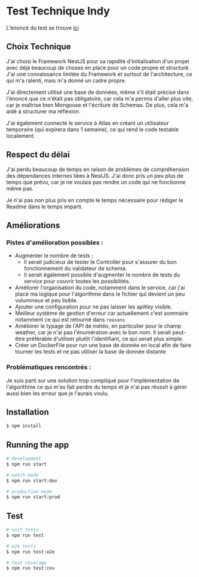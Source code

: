 # Test Technique Indy

L'énoncé du test se trouve [ici](https://indyfr.notion.site/Test-technique-Indy-a2ebf77d34b04fb698242c72bcdbdaec)


## Choix Technique

J'ai choisi le Framework NestJS pour sa rapidité d'initialisation d'un projet avec déjà beaucoup de choses en place pour un code propre et structuré. J'ai une connaissance limitée du Framework et surtout de l'architecture, ce qui m'a ralenti, mais m'a donné un cadre propre.

J'ai directement utilisé une base de données, même s'il était précisé dans l'énoncé que ce n'était pas obligatoire, car cela m'a permis d'aller plus vite, car je maîtrise bien Mongoose et l'écriture de Schemas. De plus, cela m'a aidé à structurer ma réflexion.

J'ai également connecté le service à Atlas en créant un utilisateur temporaire (qui expirera dans 1 semaine), ce qui rend le code testable localement.

## Respect du délai

J'ai perdu beaucoup de temps en raison de problèmes de compréhension des dépendances internes liées à NestJS. J'ai donc pris un peu plus de temps que prévu, car je ne voulais pas rendre un code qui ne fonctionne même pas. 

Je n'ai pas non plus pris en compte le temps nécessaire pour rédiger le Readme dans le temps imparti.

## Améliorations

### Pistes d'amélioration possibles :

- Augmenter le nombre de tests :
  - Il serait judicieux de tester le Controller pour s'assurer du bon fonctionnement du validateur de schema.
  - Il serait également possible d'augmenter le nombre de tests du service pour couvrir toutes les possibilités.
- Améliorer l'organisation du code, notamment dans le service, car j'ai placé ma logique pour l'algorithme dans le fichier qui devient un peu volumineux et peu lisible.
- Ajouter une configuration pour ne pas laisser les apiKey visible.
- Meilleur système de gestion d'erreur car actuellement c'est sommaire notamment ce qui est retourné dans `reasons`
- Améliorer le typage de l'API de météo, en particulier pour le champ weather, car je n'ai pas l'énumération avec le bon nom. Il serait peut-être préférable d'utiliser plutôt l'identifiant, ce qui serait plus simple.
- Créer un DockerFile pour run une base de donnée en local afin de faire tourner les tests et ne pas utiliser la base de donnée distante

### Problématiques rencontrés :

Je suis parti sur une solution trop compliqué pour l'implémentation de l'algorithme ce qui m'as fait perdre du temps et je n'ai pas réussit à gérer aussi bien les erreur que je l'aurais voulu.

## Installation

```bash
$ npm install
```

## Running the app

```bash
# development
$ npm run start

# watch mode
$ npm run start:dev

# production mode
$ npm run start:prod
```

## Test

```bash
# unit tests
$ npm run test

# e2e tests
$ npm run test:e2e

# test coverage
$ npm run test:cov
```